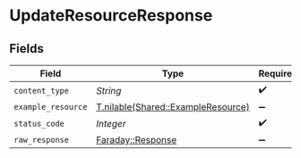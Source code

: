 # UpdateResourceResponse


## Fields

| Field                                                                        | Type                                                                         | Required                                                                     | Description                                                                  |
| ---------------------------------------------------------------------------- | ---------------------------------------------------------------------------- | ---------------------------------------------------------------------------- | ---------------------------------------------------------------------------- |
| `content_type`                                                               | *String*                                                                     | :heavy_check_mark:                                                           | N/A                                                                          |
| `example_resource`                                                           | [T.nilable(Shared::ExampleResource)](../../models/shared/exampleresource.md) | :heavy_minus_sign:                                                           | OK                                                                           |
| `status_code`                                                                | *Integer*                                                                    | :heavy_check_mark:                                                           | N/A                                                                          |
| `raw_response`                                                               | [Faraday::Response](https://www.rubydoc.info/gems/faraday/Faraday/Response)  | :heavy_minus_sign:                                                           | N/A                                                                          |
